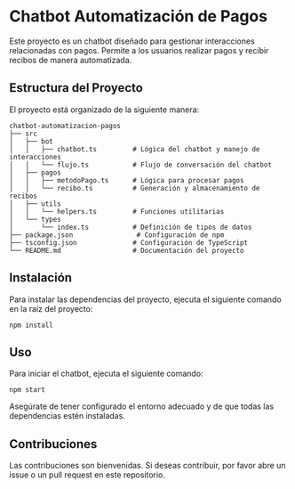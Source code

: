 # Chatbot Automatización de Pagos

Este proyecto es un chatbot diseñado para gestionar interacciones relacionadas con pagos. Permite a los usuarios realizar pagos y recibir recibos de manera automatizada.

## Estructura del Proyecto

El proyecto está organizado de la siguiente manera:

```
chatbot-automatizacion-pagos
├── src
│   ├── bot
│   │   ├── chatbot.ts         # Lógica del chatbot y manejo de interacciones
│   │   └── flujo.ts           # Flujo de conversación del chatbot
│   ├── pagos
│   │   ├── metodoPago.ts      # Lógica para procesar pagos
│   │   └── recibo.ts          # Generación y almacenamiento de recibos
│   ├── utils
│   │   └── helpers.ts         # Funciones utilitarias
│   └── types
│       └── index.ts           # Definición de tipos de datos
├── package.json                # Configuración de npm
├── tsconfig.json              # Configuración de TypeScript
└── README.md                  # Documentación del proyecto
```

## Instalación

Para instalar las dependencias del proyecto, ejecuta el siguiente comando en la raíz del proyecto:

```
npm install
```

## Uso

Para iniciar el chatbot, ejecuta el siguiente comando:

```
npm start
```

Asegúrate de tener configurado el entorno adecuado y de que todas las dependencias estén instaladas.

## Contribuciones

Las contribuciones son bienvenidas. Si deseas contribuir, por favor abre un issue o un pull request en este repositorio.

